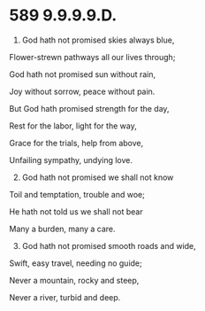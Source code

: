 # 589 9.9.9.9.D.

1.  God hath not promised skies always blue,

Flower-strewn pathways all our lives through;

God hath not promised sun without rain,

Joy without sorrow, peace without pain.

But God hath promised strength for the day,

Rest for the labor, light for the way,

Grace for the trials, help from above,

Unfailing sympathy, undying love.

2.  God hath not promised we shall not know

Toil and temptation, trouble and woe;

He hath not told us we shall not bear

Many a burden, many a care.

3.  God hath not promised smooth roads and wide,

Swift, easy travel, needing no guide;

Never a mountain, rocky and steep,

Never a river, turbid and deep.

